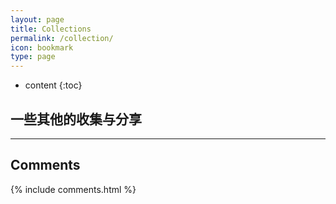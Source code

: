 ```yaml
---
layout: page
title: Collections
permalink: /collection/
icon: bookmark
type: page
---
```


* content
{:toc}

## 一些其他的收集与分享
*** 






## Comments

{% include comments.html %}
